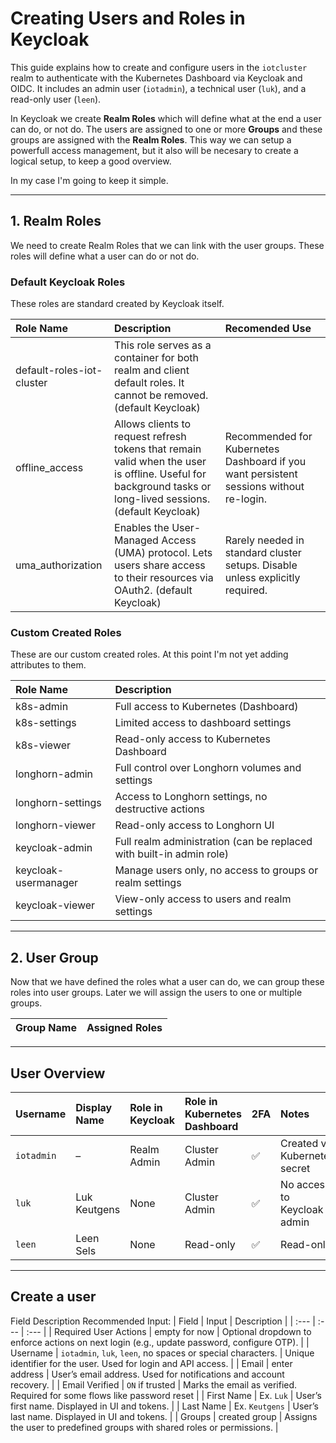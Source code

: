 # Creating Users and Roles in Keycloak
This guide explains how to create and configure users in the `iotcluster` realm to authenticate with the Kubernetes Dashboard via Keycloak and OIDC. It includes an admin user (`iotadmin`), a technical user (`luk`), and a read-only user (`leen`).

In Keycloak we create **Realm Roles** which will define what at the end a user can do, or not do. The users are assigned to one or more **Groups** and these groups are assigned with the **Realm Roles**. This way we can setup a powerfull access management, but it also will be necesary to create a logical setup, to keep a good overview.

In my case I'm going to keep it simple.

---

## 1. Realm Roles
We need to create Realm Roles that we can link with the user groups. These roles will define what a user can do or not do.

### Default Keycloak Roles
These roles are standard created by Keycloak itself.

| Role Name      | Description            | Recomended Use    |
| :---           | :---                   | :---              |
| default-roles-iot-cluster | This role serves as a container for both realm and client default roles. It cannot be removed. (default Keycloak) |   |
| offline_access  | Allows clients to request refresh tokens that remain valid when the user is offline. Useful for background tasks or long-lived sessions. (default Keycloak) | Recommended for Kubernetes Dashboard if you want persistent sessions without re-login. |
| uma_authorization | Enables the User-Managed Access (UMA) protocol. Lets users share access to their resources via OAuth2. (default Keycloak) | Rarely needed in standard cluster setups. Disable unless explicitly required. | 

### Custom Created Roles
These are our custom created roles. At this point I'm not yet adding attributes to them.

| Role Name      | Description                           |
| :---           | :---                                  |
| k8s-admin      | Full access to Kubernetes (Dashboard) |
| k8s-settings   | Limited access to dashboard settings  |
| k8s-viewer     | Read-only access to Kubernetes Dashboard |
| longhorn-admin  | Full control over Longhorn volumes and settings  |
| longhorn-settings  | Access to Longhorn settings, no destructive actions |
| longhorn-viewer | Read-only access to Longhorn UI | 
| keycloak-admin | Full realm administration (can be replaced with built-in admin role) |
| keycloak-usermanager | Manage users only, no access to groups or realm settings |
| keycloak-viewer | View-only access to users and realm settings |

---

## 2. User Group
Now that we have defined the roles what a user can do, we can group these roles into user groups. Later we will assign the users to one or multiple groups.

| Group Name      | Assigned Roles                      |
| :---            | :---                                |


---

## User Overview
| Username     | Display Name   | Role in Keycloak | Role in Kubernetes Dashboard | 2FA   | Notes                 |
| :---         | :---           | :---             | :---                         | :---  | :---         |
| `iotadmin`   | –              | Realm Admin      | Cluster Admin                | ✅    | Created via Kubernetes secret |
| `luk`        | Luk Keutgens   | None             | Cluster Admin                | ✅    | No access to Keycloak admin |
| `leen`       | Leen Sels      | None             | Read-only                    | ✅    |  Read-only  |

---

## Create a user
Field	Description	Recommended Input:
| Field                  | Input            | Description       |
| :---                   | :---             | :---              |
| Required User Actions  | empty for now    | Optional dropdown to enforce actions on next login (e.g., update password, configure OTP). |
| Username               | `iotadmin`, `luk`, `leen`, no spaces or special characters.        | Unique identifier for the user. Used for login and API access. |
| Email                  | enter address | User’s email address. Used for notifications and account recovery. |
| Email Verified  | `ON` if trusted  | Marks the email as verified. Required for some flows like password reset | 
| First Name  | Ex. `Luk`  | User’s first name. Displayed in UI and tokens. |
| Last Name    | Ex. `Keutgens` | User’s last name. Displayed in UI and tokens. | 
| Groups      | created group  | Assigns the user to predefined groups with shared roles or permissions. | 

